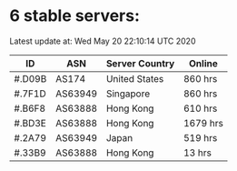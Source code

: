 # 6 stable servers:

Latest update at: Wed May 20 22:10:14 UTC 2020

| ID | ASN | Server Country | Online |
| -- | --- | -------------- | ------ |
| #.D09B | AS174 | United States | 860 hrs |
| #.7F1D | AS63949 | Singapore | 860 hrs |
| #.B6F8 | AS63888 | Hong Kong | 610 hrs |
| #.BD3E | AS63888 | Hong Kong | 1679 hrs |
| #.2A79 | AS63949 | Japan | 519 hrs |
| #.33B9 | AS63888 | Hong Kong | 13 hrs |

